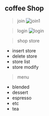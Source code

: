 ## coffee Shop
> join
  ![join1](https://user-images.githubusercontent.com/68915715/105607134-7d3ae000-5de0-11eb-85bb-c3e53cb7b05a.PNG)

> login
  ![login](https://user-images.githubusercontent.com/68915715/105607136-8166fd80-5de0-11eb-9ba8-5f3d901ecb3b.PNG)

>shop store

- insert store
- delete store
- store list
- store modify


> menu
- blended
- dessert
- espresso
- etc
- tea
